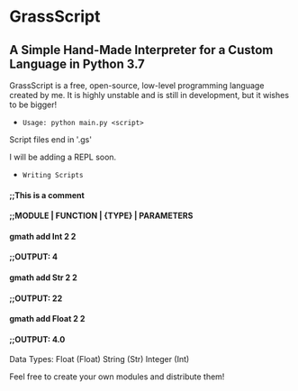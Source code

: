 # GrassScript
## A Simple Hand-Made Interpreter for a Custom Language in Python 3.7

GrassScript is a free, open-source, low-level programming language created by me.
It is highly unstable and is still in development, but it wishes to be bigger!

* `Usage: python main.py <script>`

Script files end in '.gs'

I will be adding a REPL soon.

* `Writing Scripts`

#### ;;This is a comment
#### ;;MODULE | FUNCTION | {TYPE} | PARAMETERS
####   gmath     add         Int     2      2
#### ;;OUTPUT: 4
####
####   gmath add Str 2 2
#### ;;OUTPUT: 22
####
####   gmath add Float 2 2
#### ;;OUTPUT: 4.0

Data Types:
  Float (Float)
  String (Str)
  Integer (Int)
 
Feel free to create your own modules and distribute them!
